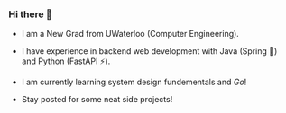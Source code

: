 ### Hi there 👋
- I am a New Grad from UWaterloo (Computer Engineering).
- I have experience in backend web development with Java (Spring 🫘) and Python (FastAPI ⚡️).
- I am currently learning system design fundementals and _Go_!

     
- Stay posted for some neat side projects!
<!--
**jry0/jry0** is a ✨ _special_ ✨ repository because its `README.md` (this file) appears on your GitHub profile.

Here are some ideas to get you started:

- 🔭 I’m currently working on ...
- 🌱 I’m currently learning ...
- 👯 I’m looking to collaborate on ...
- 🤔 I’m looking for help with ...
- 💬 Ask me about ...
- 📫 How to reach me: ...
- 😄 Pronouns: ...
- ⚡ Fun fact: ...
-->
